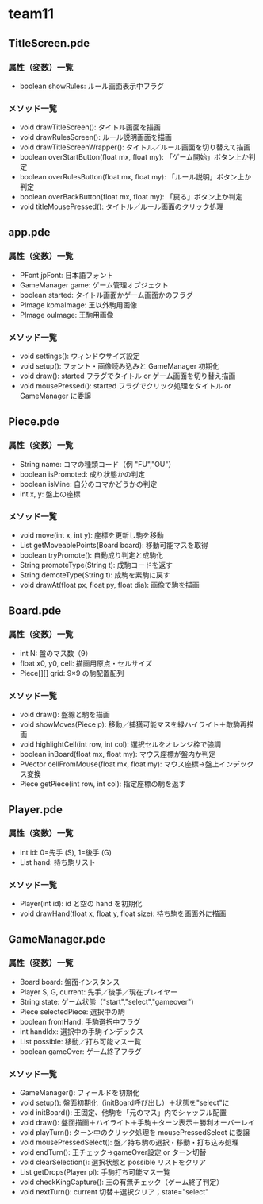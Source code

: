 # team11

## TitleScreen.pde
### 属性（変数）一覧
* boolean showRules: ルール画面表示中フラグ

### メソッド一覧
* void drawTitleScreen(): タイトル画面を描画
* void drawRulesScreen(): ルール説明画面を描画
* void drawTitleScreenWrapper(): タイトル／ルール画面を切り替えて描画
* boolean overStartButton(float mx, float my): 「ゲーム開始」ボタン上か判定
* boolean overRulesButton(float mx, float my): 「ルール説明」ボタン上か判定
* boolean overBackButton(float mx, float my): 「戻る」ボタン上か判定
* void titleMousePressed(): タイトル／ルール画面のクリック処理

## app.pde
### 属性（変数）一覧
* PFont jpFont: 日本語フォント
* GameManager game: ゲーム管理オブジェクト
* boolean started: タイトル画面かゲーム画面かのフラグ
* PImage komaImage: 王以外駒用画像
* PImage ouImage: 王駒用画像

### メソッド一覧
* void settings(): ウィンドウサイズ設定
* void setup(): フォント・画像読み込みと GameManager 初期化
* void draw(): started フラグでタイトル or ゲーム画面を切り替え描画
* void mousePressed(): started フラグでクリック処理をタイトル or GameManager に委譲

## Piece.pde
### 属性（変数）一覧
* String name: コマの種類コード（例 "FU","OU"）
* boolean isPromoted: 成り状態かの判定
* boolean isMine: 自分のコマかどうかの判定
* int x, y: 盤上の座標

### メソッド一覧
* void move(int x, int y): 座標を更新し駒を移動
* List<PVector> getMoveablePoints(Board board): 移動可能マスを取得
* boolean tryPromote(): 自動成り判定と成駒化
* String promoteType(String t): 成駒コードを返す
* String demoteType(String t): 成駒を素駒に戻す
* void drawAt(float px, float py, float dia): 画像で駒を描画

## Board.pde
### 属性（変数）一覧
* int N: 盤のマス数（9）
* float x0, y0, cell: 描画用原点・セルサイズ
* Piece[][] grid: 9×9 の駒配置配列

### メソッド一覧
* void draw(): 盤線と駒を描画
* void showMoves(Piece p): 移動／捕獲可能マスを緑ハイライト＋敵駒再描画
* void highlightCell(int row, int col): 選択セルをオレンジ枠で強調
* boolean inBoard(float mx, float my): マウス座標が盤内か判定
* PVector cellFromMouse(float mx, float my): マウス座標→盤上インデックス変換
* Piece getPiece(int row, int col): 指定座標の駒を返す

## Player.pde
### 属性（変数）一覧
* int id: 0=先手 (S), 1=後手 (G)
* List<Piece> hand: 持ち駒リスト

### メソッド一覧
* Player(int id): id と空の hand を初期化
* void drawHand(float x, float y, float size): 持ち駒を画面外に描画

## GameManager.pde
### 属性（変数）一覧
* Board board: 盤面インスタンス
* Player S, G, current: 先手／後手／現在プレイヤー
* String state: ゲーム状態（"start","select","gameover"）
* Piece selectedPiece: 選択中の駒
* boolean fromHand: 手駒選択中フラグ
* int handIdx: 選択中の手駒インデックス
* List<PVector> possible: 移動／打ち可能マス一覧
* boolean gameOver: ゲーム終了フラグ

### メソッド一覧
* GameManager(): フィールドを初期化
* void setup(): 盤面初期化（initBoard呼び出し）＋状態を"select"に
* void initBoard(): 王固定、他駒を「元のマス」内でシャッフル配置
* void draw(): 盤面描画＋ハイライト＋手駒＋ターン表示＋勝利オーバーレイ
* void playTurn(): ターン中のクリック処理を mousePressedSelect に委譲
* void mousePressedSelect(): 盤／持ち駒の選択・移動・打ち込み処理
* void endTurn(): 王チェック→gameOver設定 or ターン切替
* void clearSelection(): 選択状態と possible リストをクリア
* List<PVector> getDrops(Player pl): 手駒打ち可能マス一覧
* void checkKingCapture(): 王の有無チェック（ゲーム終了判定）
* void nextTurn(): current 切替＋選択クリア；state="select"